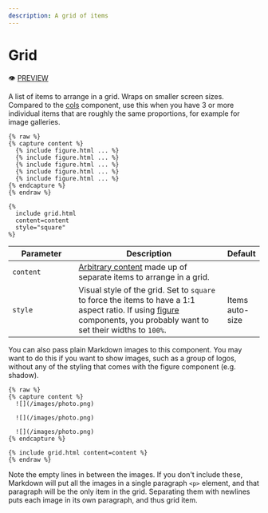 ```yaml
---
description: A grid of items
---
```


# Grid

:eye: [PREVIEW](https://greenelab.github.io/lab-website-template/testbed#grid)

A list of items to arrange in a grid. Wraps on smaller screen sizes. Compared to the [cols](cols.md) component, use this when you have 3 or more individual items that are roughly the same proportions, for example for image galleries.

```
{% raw %}
{% capture content %}
  {% include figure.html ... %}
  {% include figure.html ... %}
  {% include figure.html ... %}
  {% include figure.html ... %}
  {% include figure.html ... %}
{% endcapture %}
{% endraw %}

{%
  include grid.html
  content=content
  style="square"
%}
```

<table><thead><tr><th width="147">Parameter</th><th width="437">Description</th><th>Default</th></tr></thead><tbody><tr><td><code>content</code></td><td><a href="./#arbitrary-content">Arbitrary content</a> made up of separate items to arrange in a grid.</td><td></td></tr><tr><td><code>style</code></td><td>Visual style of the grid. Set to <code>square</code> to force the items to have a 1:1 aspect ratio. If using <a href="figure.md">figure</a> components, you probably want to set their widths to <code>100%</code>.</td><td>Items auto-size</td></tr></tbody></table>

You can also pass plain Markdown images to this component. You may want to do this if you want to show images, such as a group of logos, without any of the styling that comes with the figure component (e.g. shadow).

```liquid
{% raw %}
{% capture content %}
  ![](/images/photo.png)

  ![](/images/photo.png)

  ![](/images/photo.png)
{% endcapture %}

{% include grid.html content=content %}
{% endraw %}
```

Note the empty lines in between the images. If you don't include these, Markdown will put all the images in a single paragraph `<p>` element, and that paragraph will be the only item in the grid. Separating them with newlines puts each image in its own paragraph, and thus grid item.
